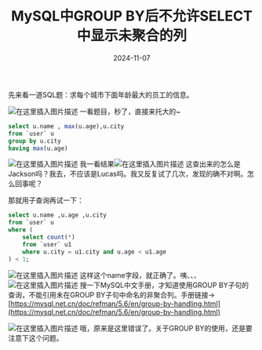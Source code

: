 ﻿---
title: MySQL中GROUP BY后不允许SELECT中显示未聚合的列
shortTitle: 10.遇到的GROUP BY错误
category:
  - MySQL
tag:
  - MySQL
date: 2024-11-07
---

先来看一道SQL题：求每个城市下面年龄最大的员工的信息。

![在这里插入图片描述](https://cdn.golangcode.cn/images/202501182051616.png)
一看题目，秒了，直接来托大的~

```sql
select u.name , max(u.age),u.city 
from `user` u 
group by u.city 
having max(u.age) 
```
![在这里插入图片描述](https://cdn.golangcode.cn/images/202501182051878.png)
我一看结果![在这里插入图片描述](https://cdn.golangcode.cn/images/202501182051564.png)
这查出来的怎么是Jackson吗？我去，不应该是Lucas吗。我又反复试了几次，发现的确不对啊。怎么回事呢？

那就用子查询再试一下：

```sql
select u.name ,u.age ,u.city 
from `user` u 
where (
	select count(*)
	from `user` u1
	where u.city = u1.city and u.age < u1.age
) < 1;
```
![在这里插入图片描述](https://cdn.golangcode.cn/images/202501182051106.png)
这样这个name字段，就正确了。咦、、、
![在这里插入图片描述](https://cdn.golangcode.cn/images/202501182051462.png)
搜一下MySQL中文手册，才知道使用GROUP BY子句的查询，不能引用未在GROUP BY子句中命名的非聚合列。手册链接-> [https://mysql.net.cn/doc/refman/5.6/en/group-by-handling.html](https://mysql.net.cn/doc/refman/5.6/en/group-by-handling.html)

![在这里插入图片描述](https://cdn.golangcode.cn/images/202501182051415.png)
哦，原来是这里错误了。关于GROUP BY的使用，还是要注意下这个问题。
